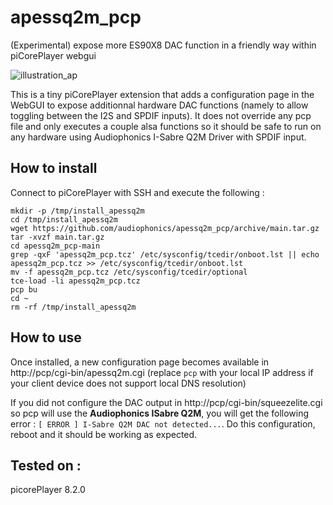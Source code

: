 # apessq2m_pcp
(Experimental) expose more ES90X8 DAC function in a friendly way within piCorePlayer webgui

![illustration_ap](https://github.com/audiophonics/apessq2m_pcp/assets/17196909/4ea62d0b-8519-4046-8aac-db150de9dbf4)

This is a tiny piCorePlayer extension that adds a configuration page in the WebGUI to expose additionnal hardware DAC functions (namely to allow toggling between the I2S and SPDIF inputs).
It does not override any pcp file and only executes a couple alsa functions so it should be safe to run on any hardware using Audiophonics I-Sabre Q2M Driver with SPDIF input.


## How to install 

Connect to piCorePlayer with SSH and execute the following : 

```shell
mkdir -p /tmp/install_apessq2m
cd /tmp/install_apessq2m
wget https://github.com/audiophonics/apessq2m_pcp/archive/main.tar.gz
tar -xvzf main.tar.gz
cd apessq2m_pcp-main
grep -qxF 'apessq2m_pcp.tcz' /etc/sysconfig/tcedir/onboot.lst || echo apessq2m_pcp.tcz >> /etc/sysconfig/tcedir/onboot.lst
mv -f apessq2m_pcp.tcz /etc/sysconfig/tcedir/optional
tce-load -li apessq2m_pcp.tcz
pcp bu 
cd ~
rm -rf /tmp/install_apessq2m

```

## How to use
Once installed, a new configuration page becomes available in http://pcp/cgi-bin/apessq2m.cgi (replace ```pcp``` with your local IP address if your client device does not support local DNS resolution)

If you did not configure the DAC output in http://pcp/cgi-bin/squeezelite.cgi so pcp will use the **Audiophonics ISabre Q2M**, you will get the following error : ```[ ERROR ] I-Sabre Q2M DAC not detected...```. Do this configuration, reboot and it should be working as expected.

## Tested on : 
picorePlayer 8.2.0
